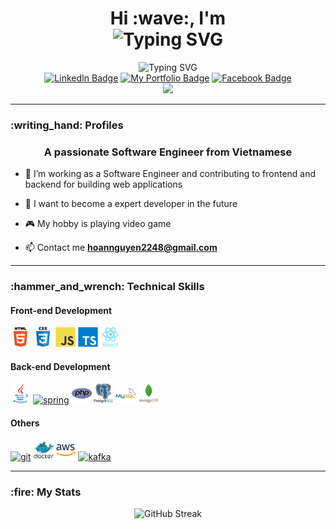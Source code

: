 <div id="header" align="center">
  <h1 style="border-bottom: none;">Hi :wave:, I'm 
    <br/>
    <img src="https://readme-typing-svg.demolab.com?font=Playpen+Sans&weight=600&size=32&duration=3000&pause=1000&color=36E6F7&center=true&vCenter=true&width=600&lines=Hoan+Nguyen;Software+Engineer" alt="Typing SVG" />
  </h1>
</div>
<div id="badges" align="center">
  <img src="https://user-images.githubusercontent.com/74038190/225813708-98b745f2-7d22-48cf-9150-083f1b00d6c9.gif" alt="Typing SVG" width="640"/>
  <br/>
  <a href="https://www.linkedin.com/in/hoaandev/" target="_blank"><img src="https://img.shields.io/badge/LinkedIn-blue?style=for-the-badge&logo=linkedin&logoColor=white" alt="LinkedIn Badge"/></a>
  <a href="https://hoaandev.id.vn/" target="_blank"><img src="https://img.shields.io/badge/my_portfolio-000?style=for-the-badge&logo=ko-fi&logoColor=white" alt="My Portfolio Badge"/></a>
  <a href="https://www.facebook.com/HoanNguyen2204/" target="_blank"><img src="https://img.shields.io/badge/Facebook-1877F2?style=for-the-badge&logo=facebook&logoColor=white" alt="Facebook Badge"/></a>
  <br/>
  <img src="https://visitcount.itsvg.in/api?id=HoaanDev&label=Visitors&color=0&icon=0&pretty=true" />
  
</div>

---

  <h3>:writing_hand: Profiles </h3>
  <h3 align="center">A passionate Software Engineer from Vietnamese</h3>
  
  - :briefcase: I’m working as a Software Engineer and contributing to frontend and backend for building web applications
  
  - :seedling: I want to become a expert developer in the future
  
  - :video_game: My hobby is playing video game
    
  - :mailbox: Contact me **hoannguyen2248@gmail.com**

<div id="tech-skills">
  
---
  
<h3 align="left">:hammer_and_wrench: Technical Skills</h3>
  <h4 aligh="left">Front-end Development</h4>
  <div>
    <a href="https://www.w3.org/html/" target="_blank" rel="noreferrer"><img src="https://raw.githubusercontent.com/devicons/devicon/master/icons/html5/html5-original-wordmark.svg" alt="html5" width="32" height="32"/></a>
    <a href="https://www.w3schools.com/css/" target="_blank" rel="noreferrer"><img src="https://raw.githubusercontent.com/devicons/devicon/master/icons/css3/css3-original-wordmark.svg" alt="css3" width="32" height="32"/></a>
    <a href="https://developer.mozilla.org/en-US/docs/Web/JavaScript" target="_blank" rel="noreferrer"><img src="https://raw.githubusercontent.com/devicons/devicon/master/icons/javascript/javascript-original.svg" alt="javascript" width="32" height="32"/></a>
    <a href="https://www.typescriptlang.org/" target="_blank" rel="noreferrer"><img src="https://raw.githubusercontent.com/devicons/devicon/master/icons/typescript/typescript-original.svg" alt="typescript" width="32" height="32"/></a>
    <a href="https://reactjs.org/" target="_blank" rel="noreferrer"><img src="https://raw.githubusercontent.com/devicons/devicon/master/icons/react/react-original-wordmark.svg" alt="react" width="32" height="32"/></a>
  </div>
  <h4 aligh="left">Back-end Development</h4>
  <div>
    <a href="https://www.java.com" target="_blank" rel="noreferrer"><img src="https://raw.githubusercontent.com/devicons/devicon/master/icons/java/java-original.svg" alt="java" width="32" height="32"/></a>
    <a href="https://spring.io/" target="_blank" rel="noreferrer"><img src="https://www.vectorlogo.zone/logos/springio/springio-icon.svg" alt="spring" width="32" height="32"/></a>
    <a href="https://www.php.net" target="_blank" rel="noreferrer"><img src="https://raw.githubusercontent.com/devicons/devicon/master/icons/php/php-original.svg" alt="php" width="32" height="32"/></a>
    <a href="https://www.postgresql.org" target="_blank" rel="noreferrer"><img src="https://raw.githubusercontent.com/devicons/devicon/master/icons/postgresql/postgresql-original-wordmark.svg" alt="postgresql" width="32" height="32"/></a>
    <a href="https://www.mysql.com/" target="_blank" rel="noreferrer"><img src="https://raw.githubusercontent.com/devicons/devicon/master/icons/mysql/mysql-original-wordmark.svg" alt="mysql" width="32" height="32"/></a>
    <a href="https://www.mongodb.com/" target="_blank" rel="noreferrer"><img src="https://raw.githubusercontent.com/devicons/devicon/master/icons/mongodb/mongodb-original-wordmark.svg" alt="mongodb" width="32" height="32"/></a>
  </div>
  <h4 aligh="left">Others</h4>
  <div>
    <a href="https://git-scm.com/" target="_blank" rel="noreferrer"><img src="https://www.vectorlogo.zone/logos/git-scm/git-scm-icon.svg" alt="git" width="32" height="32"/></a>
    <a href="https://www.docker.com/" target="_blank" rel="noreferrer"><img src="https://raw.githubusercontent.com/devicons/devicon/master/icons/docker/docker-original-wordmark.svg" alt="docker" width="32" height="32"/></a>
    <a href="https://aws.amazon.com" target="_blank" rel="noreferrer"><img src="https://raw.githubusercontent.com/devicons/devicon/master/icons/amazonwebservices/amazonwebservices-original-wordmark.svg" alt="aws" width="32" height="32"/></a>
    <a href="https://kafka.apache.org/" target="_blank" rel="noreferrer"><img src="https://www.vectorlogo.zone/logos/apache_kafka/apache_kafka-icon.svg" alt="kafka" width="32" height="32"/></a>
  </div>
</div>

---

<div id="stats">
  <h3>:fire: My Stats</h3>
  <div align="center">
    <img src="https://streak-stats.demolab.com?user=HoaanDev&border_radius=12" alt="GitHub Streak"/>
    <br/>
<!--     <img src="https://github-readme-stats.vercel.app/api/top-langs/?username=HoaanDev" alt="GitHub Streak"/> -->
  </div>
</div>
